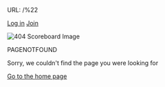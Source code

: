 URL: /%22

[Log in](https://www.fanduel.com/login) [Join](https://www.fanduel.com/join)

![404 Scoreboard Image](https://www.fanduel.com/_next/image?url=https%3A%2F%2Fs3.amazonaws.com%2Fcdn.fanduel.com%2Fimages%2Fpages%2F404%2F404-scoreboard.gif&w=1920&q=75)

PAGENOTFOUND

Sorry, we couldn't find the page you were looking for

[Go to the home page](https://www.fanduel.com/)
